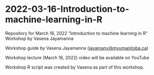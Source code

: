 # 2022-03-16-Introduction-to-machine-learning-in-R
Repository for March 16, 2022 "Introduction to machine learning in R" Workshop by Vasena Jayamanna

Workshop guide by Vasena Jayamanna (jayamanv@myumanitoba.ca)

Workshop lecture (March 16, 2022) video will be available on YouTube 

Workshop R script was created by Vasena as part of this workshop.

